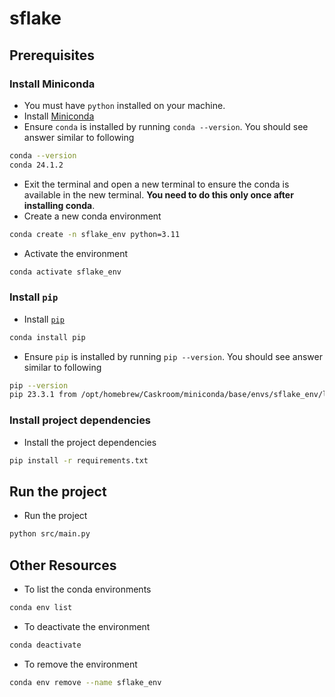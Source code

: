 # sflake

## Prerequisites
### Install Miniconda
- You must have `python` installed on your machine.
- Install [Miniconda](https://docs.anaconda.com/free/miniconda/index.html)
- Ensure `conda` is installed by running `conda --version`. You should see answer similar to following
```sh
conda --version
conda 24.1.2
```
- Exit the terminal and open a new terminal to ensure the conda is available in the new terminal. __You need to do this only once after installing conda__.
- Create a new conda environment
```sh
conda create -n sflake_env python=3.11
```
- Activate the environment
```sh
conda activate sflake_env
```

### Install `pip`
- Install [`pip`](https://pypi.org/project/pip/)
```sh
conda install pip
```
- Ensure `pip` is installed by running `pip --version`. You should see answer similar to following
```sh
pip --version
pip 23.3.1 from /opt/homebrew/Caskroom/miniconda/base/envs/sflake_env/lib/python3.11/site-packages/pip (python 3.11)
```
### Install project dependencies
- Install the project dependencies
```sh
pip install -r requirements.txt
```

## Run the project
- Run the project
```sh
python src/main.py
```

## Other Resources
- To list the conda environments
```sh
conda env list
```
- To deactivate the environment
```sh
conda deactivate
```
- To remove the environment
```sh
conda env remove --name sflake_env
```